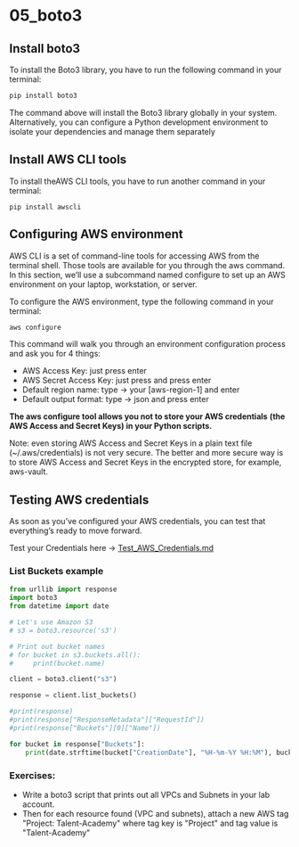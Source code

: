 # 05_boto3

## Install boto3
To install the Boto3 library, you have to run the following command in your terminal:

```sh
pip install boto3
```

The command above will install the Boto3 library globally in your system. Alternatively, 
you can configure a Python development environment to isolate your dependencies and manage 
them separately

## Install AWS CLI tools 
To install theAWS CLI tools, you have to run another command in your terminal:

```
pip install awscli
```


## Configuring AWS environment

AWS CLI is a set of command-line tools for accessing AWS from the terminal shell. 
Those tools are available for you through the aws command. In this section, we’ll use a 
subcommand named configure to set up an AWS environment on your laptop, workstation, or server.

To configure the AWS environment, type the following command in your terminal:

```sh
aws configure
 ```
 
This command will walk you through an environment configuration process and 
ask you for 4 things:

- AWS Access Key: just press enter 
- AWS Secret Access Key: just press and press enter 
- Default region name: type -> your [aws-region-1] and enter
- Default output format: type -> json and press enter

**The aws configure tool allows you not to store your AWS credentials** 
**(the AWS Access and Secret Keys) in your Python scripts.**

Note: even storing AWS Access and Secret Keys in a plain text file 
(~/.aws/credentials) is not very secure. The better and more secure 
way is to store AWS Access and Secret Keys in the encrypted store, 
for example, aws-vault.

## Testing AWS credentials

As soon as you’ve configured your AWS credentials, you can test that everything’s 
ready to move forward. 

Test your Credentials here -> [Test_AWS_Credentials.md](https://github.com/julioaranajr/05_boto3/blob/main/Test_AWS_Credentials.md)

### List Buckets example

```py
from urllib import response
import boto3
from datetime import date

# Let's use Amazon S3
# s3 = boto3.resource('s3')

# Print out bucket names
# for bucket in s3.buckets.all():
#     print(bucket.name)

client = boto3.client("s3")

response = client.list_buckets()

#print(response)
#print(response["ResponseMetadata"]["RequestId"])
#print(response["Buckets"][0]["Name"])

for bucket in response["Buckets"]:
    print(date.strftime(bucket["CreationDate"], "%H-%m-%Y %H:%M"), bucket["Name"])
```

### Exercises:

- Write a boto3 script that prints out all VPCs and Subnets
in your lab account.
- Then for each resource found (VPC and subnets), attach a new 
AWS tag "Project: Talent-Academy" where tag key is "Project" and 
tag value is "Talent-Academy"
